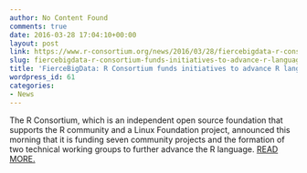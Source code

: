 ```yaml
---
author: No Content Found
comments: true
date: 2016-03-28 17:04:10+00:00
layout: post
link: https://www.r-consortium.org/news/2016/03/28/fiercebigdata-r-consortium-funds-initiatives-to-advance-r-language
slug: fiercebigdata-r-consortium-funds-initiatives-to-advance-r-language
title: 'FierceBigData: R Consortium funds initiatives to advance R language'
wordpress_id: 61
categories:
- News
---
```


The R Consortium, which is an independent open source foundation that supports the R community and a Linux Foundation project, announced this morning that it is funding seven community projects and the formation of two technical working groups to further advance the R language. [READ MORE.](http://www.fiercebigdata.com/story/r-consortium-funds-initiatives-advance-r-language/2016-03-23)

